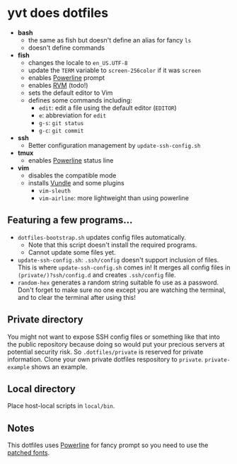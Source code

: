 yvt does dotfiles
=================

* **bash**
  * the same as fish but doesn't define an alias for fancy `ls`
  * doesn't define commands
* **fish**
  * changes the locale to `en_US.UTF-8`
  * update the `TERM` variable to `screen-256color` if it was `screen`
  * enables [Powerline](https://github.com/powerline/powerline) prompt
  * enables [RVM](https://rvm.io/) (todo!)
  * sets the default editor to Vim
  * defines some commands including:
  	* `edit`: edit a file using the default editor (`EDITOR`)
    * `e`: abbreviation for `edit`
    * `g-s`: `git status`
    * `g-c`: `git commit`
* **ssh**
  * Better configuration management by `update-ssh-config.sh`
* **tmux**
  * enables [Powerline](https://github.com/powerline/powerline) status line
* **vim**
  * disables the compatible mode
  * installs [Vundle](https://github.com/VundleVim/Vundle.vim) and some plugins
    * `vim-sleuth`
    * `vim-airline`: more lightweight than using powerline

Featuring a few programs...
--------------------------

- `dotfiles-bootstrap.sh` updates config files automatically.
  - Note that this script doesn't install the required programs.
  - Cannot update some files yet.
- `update-ssh-config.sh`: `.ssh/config` doesn't support inclusion of files. This is where `update-ssh-config.sh` comes in! It merges all config files in `(private/)?ssh/config.d` and creates `.ssh/config` file.
- `random-hex` generates a random string suitable fo use as a password.
  Don't forget to make sure no one except you are watching the terminal, and to clear the terminal after using this!


Private directory
-----------------

You might not want to expose SSH config files or something like that into the public repository because doing so would put your precious servers at potential security risk. So `.dotfiles/private` is reserved for private information. Clone your own private dotfiles respository to `private`. `private-example` shows an example.

Local directory
---------------

Place host-local scripts in `local/bin`.

Notes
-----

This dotfiles uses [Powerline](https://github.com/powerline/powerline) for fancy
prompt so you need to use the [patched fonts](https://github.com/powerline/fonts). 
